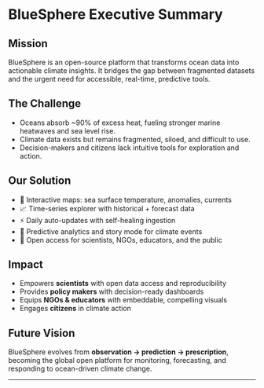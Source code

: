 # BlueSphere Executive Summary

## Mission
BlueSphere is an open-source platform that transforms ocean data into actionable climate insights. It bridges the gap between fragmented datasets and the urgent need for accessible, real-time, predictive tools.

## The Challenge
- Oceans absorb ~90% of excess heat, fueling stronger marine heatwaves and sea level rise.
- Climate data exists but remains fragmented, siloed, and difficult to use.
- Decision-makers and citizens lack intuitive tools for exploration and action.

## Our Solution
- 🌊 Interactive maps: sea surface temperature, anomalies, currents
- 📈 Time-series explorer with historical + forecast data
- ⚡ Daily auto-updates with self-healing ingestion
- 🧭 Predictive analytics and story mode for climate events
- 📢 Open access for scientists, NGOs, educators, and the public

## Impact
- Empowers **scientists** with open data access and reproducibility
- Provides **policy makers** with decision-ready dashboards
- Equips **NGOs & educators** with embeddable, compelling visuals
- Engages **citizens** in climate action

## Future Vision
BlueSphere evolves from **observation → prediction → prescription**, becoming the global open platform for monitoring, forecasting, and responding to ocean-driven climate change.

---
